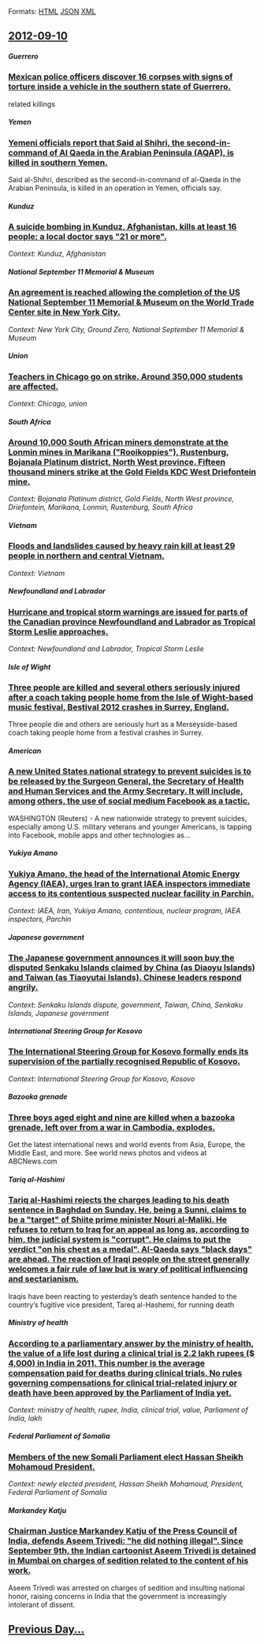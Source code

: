 
Formats: [HTML](2012/09/10/index.html)  [JSON](2012/09/10/index.json)  [XML](2012/09/10/index.xml)  

## [2012-09-10](/news/2012/09/10/index.md)

##### Guerrero
### [Mexican police officers discover 16 corpses with signs of torture inside a vehicle in the southern state of Guerrero. ](/news/2012/09/10/mexican-police-officers-discover-16-corpses-with-signs-of-torture-inside-a-vehicle-in-the-southern-state-of-guerrero.md)
related killings

##### Yemen
### [Yemeni officials report that Said al Shihri, the second-in-command of Al Qaeda in the Arabian Peninsula (AQAP), is killed in southern Yemen. ](/news/2012/09/10/yemeni-officials-report-that-said-al-shihri-the-second-in-command-of-al-qaeda-in-the-arabian-peninsula-aqap-is-killed-in-southern-yemen.md)
Said al-Shihri, described as the second-in-command of al-Qaeda in the Arabian Peninsula, is killed in an operation in Yemen, officials say.

##### Kunduz
### [A suicide bombing in Kunduz, Afghanistan, kills at least 16 people; a local doctor says "21 or more". ](/news/2012/09/10/a-suicide-bombing-in-kunduz-afghanistan-kills-at-least-16-people-a-local-doctor-says-21-or-more.md)
_Context: Kunduz, Afghanistan_

##### National September 11 Memorial & Museum
### [An agreement is reached allowing the completion of the US National September 11 Memorial & Museum on the World Trade Center site in New York City. ](/news/2012/09/10/an-agreement-is-reached-allowing-the-completion-of-the-us-national-september-11-memorial-museum-on-the-world-trade-center-site-in-new-york.md)
_Context: New York City, Ground Zero, National September 11 Memorial & Museum_

##### Union
### [Teachers in Chicago go on strike. Around 350,000 students are affected. ](/news/2012/09/10/teachers-in-chicago-go-on-strike-around-350-000-students-are-affected.md)
_Context: Chicago, union_

##### South Africa
### [Around 10,000 South African miners demonstrate at the Lonmin mines in Marikana ("Rooikoppies"), Rustenburg, Bojanala Platinum district, North West province. Fifteen thousand miners strike at the Gold Fields KDC West Driefontein mine. ](/news/2012/09/10/around-10-000-south-african-miners-demonstrate-at-the-lonmin-mines-in-marikana-rooikoppies-rustenburg-bojanala-platinum-district-nort.md)
_Context: Bojanala Platinum district, Gold Fields, North West province, Driefontein, Marikana, Lonmin, Rustenburg, South Africa_

##### Vietnam
### [Floods and landslides caused by heavy rain kill at least 29 people in northern and central Vietnam. ](/news/2012/09/10/floods-and-landslides-caused-by-heavy-rain-kill-at-least-29-people-in-northern-and-central-vietnam.md)
_Context: Vietnam_

##### Newfoundland and Labrador
### [Hurricane and tropical storm warnings are issued for parts of the Canadian province Newfoundland and Labrador as Tropical Storm Leslie approaches. ](/news/2012/09/10/hurricane-and-tropical-storm-warnings-are-issued-for-parts-of-the-canadian-province-newfoundland-and-labrador-as-tropical-storm-leslie-appro.md)
_Context: Newfoundland and Labrador, Tropical Storm Leslie_

##### Isle of Wight
### [Three people are killed and several others seriously injured after a coach taking people home from the Isle of Wight-based music festival, Bestival 2012 crashes in Surrey, England. ](/news/2012/09/10/three-people-are-killed-and-several-others-seriously-injured-after-a-coach-taking-people-home-from-the-isle-of-wight-based-music-festival-b.md)
Three people die and others are seriously hurt as a Merseyside-based coach taking people home from a festival crashes in Surrey.

##### American
### [A new United States national strategy to prevent suicides is to be released by the Surgeon General, the Secretary of Health and Human Services and the Army Secretary. It will include, among others, the use of social medium Facebook as a tactic. ](/news/2012/09/10/a-new-united-states-national-strategy-to-prevent-suicides-is-to-be-released-by-the-surgeon-general-the-secretary-of-health-and-human-servic.md)
WASHINGTON (Reuters) - A new nationwide strategy to prevent suicides, especially among U.S. military veterans and younger Americans, is tapping into Facebook, mobile apps and other technologies as...

##### Yukiya Amano
### [Yukiya Amano, the head of the International Atomic Energy Agency (IAEA), urges Iran to grant IAEA inspectors immediate access to its contentious suspected nuclear facility in Parchin. ](/news/2012/09/10/yukiya-amano-the-head-of-the-international-atomic-energy-agency-iaea-urges-iran-to-grant-iaea-inspectors-immediate-access-to-its-content.md)
_Context: IAEA, Iran, Yukiya Amano, contentious, nuclear program, IAEA inspectors, Parchin_

##### Japanese government
### [The Japanese government announces it will soon buy the disputed Senkaku Islands claimed by China (as Diaoyu Islands) and Taiwan (as Tiaoyutai Islands). Chinese leaders respond angrily. ](/news/2012/09/10/the-japanese-government-announces-it-will-soon-buy-the-disputed-senkaku-islands-claimed-by-china-as-diaoyu-islands-and-taiwan-as-tiaoyuta.md)
_Context: Senkaku Islands dispute, government, Taiwan, China, Senkaku Islands, Japanese government_

##### International Steering Group for Kosovo
### [The International Steering Group for Kosovo formally ends its supervision of the partially recognised Republic of Kosovo. ](/news/2012/09/10/the-international-steering-group-for-kosovo-formally-ends-its-supervision-of-the-partially-recognised-republic-of-kosovo.md)
_Context: International Steering Group for Kosovo, Kosovo_

##### Bazooka grenade
### [Three boys aged eight and nine are killed when a bazooka grenade, left over from a war in Cambodia, explodes. ](/news/2012/09/10/three-boys-aged-eight-and-nine-are-killed-when-a-bazooka-grenade-left-over-from-a-war-in-cambodia-explodes.md)
Get the latest international news and world events from Asia, Europe, the Middle East, and more. See world news photos and videos at ABCNews.com

##### Tariq al-Hashimi
### [Tariq al-Hashimi rejects the charges leading to his death sentence in Baghdad on Sunday. He, being a Sunni, claims to be a "target" of Shiite prime minister Nouri al-Maliki. He refuses to return to Iraq for an appeal as long as, according to him, the judicial system is "corrupt". He claims to put the verdict "on his chest as a medal". Al-Qaeda says "black days" are ahead. The reaction of Iraqi people on the street generally welcomes a fair rule of law but is wary of political influencing and sectarianism. ](/news/2012/09/10/tariq-al-hashimi-rejects-the-charges-leading-to-his-death-sentence-in-baghdad-on-sunday-he-being-a-sunni-claims-to-be-a-target-of-shiit.md)
Iraqis have been reacting to yesterday’s death sentence handed to the country’s fugitive vice president, Tareq al-Hashemi, for running death

##### Ministry of health
### [According to a parliamentary answer by the ministry of health, the value of a life lost during a clinical trial is 2.2 lakh rupees ($ 4,000) in India in 2011. This number is the average compensation paid for deaths during clinical trials. No rules governing compensations for clinical trial-related injury or death have been approved by the Parliament of India yet. ](/news/2012/09/10/according-to-a-parliamentary-answer-by-the-ministry-of-health-the-value-of-a-life-lost-during-a-clinical-trial-is-2-2-lakh-rupees-4-000.md)
_Context: ministry of health, rupee, India, clinical trial, value, Parliament of India, lakh_

##### Federal Parliament of Somalia
### [Members of the new Somali Parliament elect Hassan Sheikh Mohamoud President. ](/news/2012/09/10/members-of-the-new-somali-parliament-elect-hassan-sheikh-mohamoud-president.md)
_Context: newly elected president, Hassan Sheikh Mohamoud, President, Federal Parliament of Somalia_

##### Markandey Katju
### [Chairman Justice Markandey Katju of the Press Council of India, defends Aseem Trivedi: "he did nothing illegal". Since September 9th, the Indian cartoonist Aseem Trivedi is detained in Mumbai on charges of sedition related to the content of his work. ](/news/2012/09/10/chairman-justice-markandey-katju-of-the-press-council-of-india-defends-aseem-trivedi-he-did-nothing-illegal-since-september-9th-the-in.md)
Aseem Trivedi was arrested on charges of sedition and insulting national honor, raising concerns in India that the government is increasingly intolerant of dissent.

## [Previous Day...](/news/2012/09/9/index.md)

